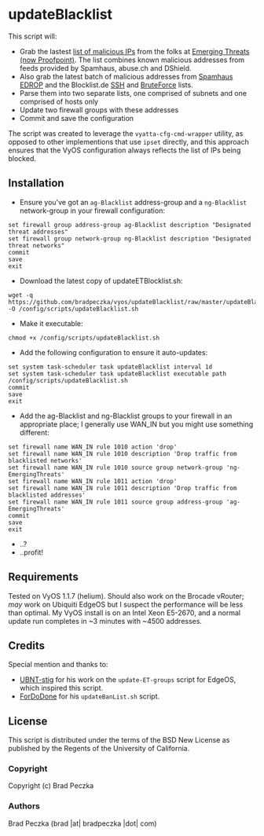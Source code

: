 updateBlacklist
===================

This script will:
  * Grab the lastest [list of malicious IPs](http://rules.emergingthreats.net/fwrules/emerging-Block-IPs.txt) from the folks at [Emerging Threats (now Proofpoint)](http://www.emergingthreats.net). The list combines known malicious addresses from feeds provided by Spamhaus, abuse.ch and DShield.
  * Also grab the latest batch of malicious addresses from [Spamhaus EDROP](http://www.spamhaus.org/drop/edrop.txt) and the Blocklist.de [SSH](http://lists.blocklist.de/lists/ssh.txt) and [BruteForce](https://lists.blocklist.de/lists/bruteforcelogin.txt) lists.
  * Parse them into two separate lists, one comprised of subnets and one comprised of hosts only
  * Update two firewall groups with these addresses
  * Commit and save the configuration
  
The script was created to leverage the `vyatta-cfg-cmd-wrapper` utility, as opposed to other implementions that use `ipset` directly, and this approach ensures that the VyOS configuration always reflects the list of IPs being blocked.

Installation
---------

  * Ensure you've got an `ag-Blacklist` address-group and a `ng-Blacklist` network-group in your firewall configuration:
  
  ```
  set firewall group address-group ag-Blacklist description "Designated threat addresses"
  set firewall group network-group ng-Blacklist description "Designated threat networks"
  commit
  save
  exit
  ```
  
  * Download the latest copy of updateETBlocklist.sh:
  
  ```
  wget -q https://github.com/bradpeczka/vyos/updateBlacklist/raw/master/updateBlacklist.sh -O /config/scripts/updateBlacklist.sh
  ```
  
  * Make it executable:
  
  ```
  chmod +x /config/scripts/updateBlacklist.sh
  ```
  
  * Add the following configuration to ensure it auto-updates:
  
  ```
  set system task-scheduler task updateBlacklist interval 1d
  set system task-scheduler task updateBlacklist executable path /config/scripts/updateBlacklist.sh
  commit
  save
  exit
  ```
  
  * Add the ag-Blacklist and ng-Blacklist groups to your firewall in an appropriate place; I generally use WAN_IN but you might use something different:
  
  ```
  set firewall name WAN_IN rule 1010 action 'drop'
  set firewall name WAN_IN rule 1010 description 'Drop traffic from blacklisted networks'
  set firewall name WAN_IN rule 1010 source group network-group 'ng-EmergingThreats'
  set firewall name WAN_IN rule 1011 action 'drop'
  set firewall name WAN_IN rule 1011 description 'Drop traffic from blacklisted addresses'
  set firewall name WAN_IN rule 1011 source group address-group 'ag-EmergingThreats'
  commit
  save
  exit
  ```
  
  * ..?
  * ..profit!
  
Requirements
------------

Tested on VyOS 1.1.7 (helium). Should also work on the Brocade vRouter; *may* work on Ubiquiti EdgeOS but I suspect the performance will be less than optimal. My VyOS install is on an Intel Xeon E5-2670, and a normal update run completes in ~3 minutes with ~4500 addresses.

Credits
-------

Special mention and thanks to:
  * [UBNT-stig](https://community.ubnt.com/t5/EdgeMAX/Emerging-Threats-Blacklist/m-p/801422#M28771) for his work on the `update-ET-groups` script for EdgeOS, which inspired this script.
  * [ForDoDone](https://fordodone.com/2013/10/01/vyatta-create-and-update-ip-based-ban-lists-from-spamhaus/) for his `updateBanList.sh` script.

License
-------

This script is distributed under the terms of the BSD New License as published by the Regents of the University of California.

### Copyright

  Copyright (c) Brad Peczka

### Authors
  
  Brad Peczka
  (brad |at| bradpeczka |dot| com)
